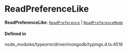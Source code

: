 # ReadPreferenceLike

 **ReadPreferenceLike**: [`ReadPreference`](../classes/ReadPreference.md) \| [`ReadPreferenceMode`](../index.md#readpreferencemode)

#### Defined in

node_modules/typeorm/driver/mongodb/typings.d.ts:4516
